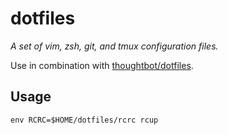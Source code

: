dotfiles
========

*A set of vim, zsh, git, and tmux configuration files.*

Use in combination with
[thoughtbot/dotfiles](https://github.com/thoughtbot/dotfiles).

## Usage

    env RCRC=$HOME/dotfiles/rcrc rcup
